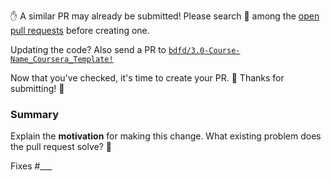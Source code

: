 <!--
 * @Author: BDFD
 * @Date: 2022-02-23 11:35:44
 * @LastEditTime: 2022-02-23 18:56:37
 * @LastEditors: BDFD
 * @Description:
 * @FilePath: \3.0-Course-Name_Coursera_Template\.github\pull_request_template.md
-->

✋ A similar PR may already be submitted!
Please search 🔎 among the [open pull requests][open-prs] before creating one.

Updating the code? Also send a PR to
[`bdfd/3.0-Course-Name_Coursera_Template!`][open-prs]

Now that you've checked, it's time to create your PR. 📝
Thanks for submitting! 🙏

### Summary

Explain the **motivation** for making this change. What existing problem does the pull request solve? 🤔

<!-- if applicable, mark this PR as fixing an open issue -->

Fixes #\_\_\_

[open-prs]: https://github.com/bdfd/3.0-Course-Name_Coursera_Template/pulls
